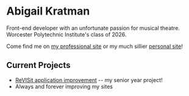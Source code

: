 # Abigail Kratman

Front-end developer with an unfortunate passion for musical theatre. Worcester Polytechnic Institute's class of 2026.

Come find me on [my professional site](https://aekratman.com) or my much sillier [personal site](https://abbjectterror.com)!

## Current Projects

- [ReVISit application improvement](https://github.com/aekratman/revisit_study) -- my senior year project!
- Always and forever improving my sites
